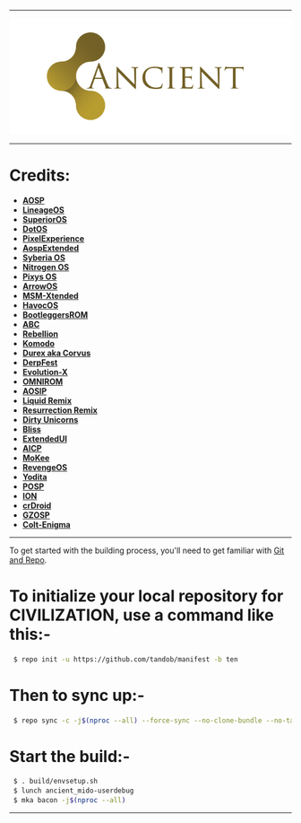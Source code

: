 -----------------------------------------------------------------------------

<p align="center">
 <img src="https://github.com/Ancient-Lab/manifest/blob/ten/ancient.png" > 
</p>

-----------------------------------------------------------------------------
Credits:
=======
 * [**AOSP**](https://android.googlesource.com)
 * [**LineageOS**](https://github.com/LineageOS)
 * [**SuperiorOS**](https://github.com/SuperiorOS)
 * [**DotOS**](https://github.com/DotOS)
 * [**PixelExperience**](https://github.com/PixelExperience)
 * [**AospExtended**](https://github.com/AospExtended)
 * [**Syberia OS**](https://github.com/syberia-project)
 * [**Nitrogen OS**](https://github.com/nitrogen-project)
 * [**Pixys OS**](https://github.com/PixysOS)
 * [**ArrowOS**](https://github.com/ArrowOS)
 * [**MSM-Xtended**](https://github.com/Project-Xtended)
 * [**HavocOS**](https://github.com/Havoc-OS)
 * [**BootleggersROM**](https://github.com/BootleggersROM)
 * [**ABC**](https://github.com/ezio84?tab=repositories)
 * [**Rebellion**](https://github.com/Rebellion-hub)
 * [**Komodo**](https://github.com/komodo-os-rom)
 * [**Durex aka Corvus**](https://github.com/corvus-os)
 * [**DerpFest**](https://github.com/derplab)
 * [**Evolution-X**](https://github.com/evolution-x)
 * [**OMNIROM**](https://github.com/omnirom)
 * [**AOSIP**](https://github.com/aosip)
 * [**Liquid Remix**](https://github.com/liquidremix)
 * [**Resurrection Remix**](https://github.com/ResurrectionRemix)
 * [**Dirty Unicorns**](https://github.com/DirtyUnicorns)
 * [**Bliss**](https://github.com/blissroms)
 * [**ExtendedUI**](https://github.com/extended-ui)
 * [**AICP**](https://github.com/aicp)
 * [**MoKee**](https://github.com/Mokee)
 * [**RevengeOS**](https://github.com/revengeos)
 * [**Yodita**](https://gitlab.com/yodita)
 * [**POSP**](https://github.com/PotatoProject)
 * [**ION**](https://github.com/i-o-n)
 * [**crDroid**](https://github.com/crdroidandroid)
 * [**GZOSP**](https://github.com/GZOSP)
 * [**Colt-Enigma**](https://github.com/Colt-Enigma)

-----------------------------------------------------------------------------

To get started with the building process, you'll need to get familiar with [Git and Repo](http://source.android.com/source/using-repo.html).

# To initialize your local repository for CIVILIZATION, use a command like this:-

```bash
 $ repo init -u https://github.com/tandob/manifest -b ten
```

# Then to sync up:- 

```bash
 $ repo sync -c -j$(nproc --all) --force-sync --no-clone-bundle --no-tags
```

# Start the build:-

```bash
 $ . build/envsetup.sh
 $ lunch ancient_mido-userdebug
 $ mka bacon -j$(nproc --all)
```
-----------------------------------------------------------------------------

